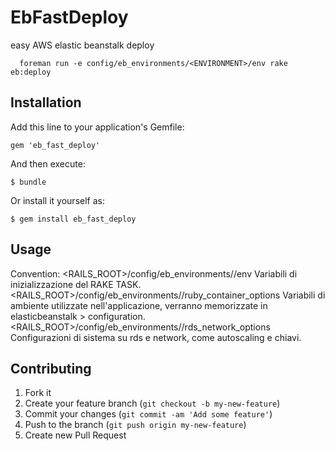 # EbFastDeploy

  easy AWS elastic beanstalk deploy

```
  foreman run -e config/eb_environments/<ENVIRONMENT>/env rake eb:deploy
```

## Installation

Add this line to your application's Gemfile:

    gem 'eb_fast_deploy'

And then execute:

    $ bundle

Or install it yourself as:

    $ gem install eb_fast_deploy

## Usage


Convention:
<RAILS_ROOT>/config/eb_environments/<ENVIRONMENT>/env 
Variabili di inizializzazione del RAKE TASK.
<RAILS_ROOT>/config/eb_environments/<ENVIRONMENT>/ruby_container_options
Variabili di ambiente utilizzate nell'applicazione, verranno memorizzate in elasticbeanstalk > configuration.
<RAILS_ROOT>/config/eb_environments/<ENVIRONMENT>/rds_network_options
Configurazioni di sistema su rds e network, come autoscaling e chiavi.

## Contributing

1. Fork it
2. Create your feature branch (`git checkout -b my-new-feature`)
3. Commit your changes (`git commit -am 'Add some feature'`)
4. Push to the branch (`git push origin my-new-feature`)
5. Create new Pull Request

